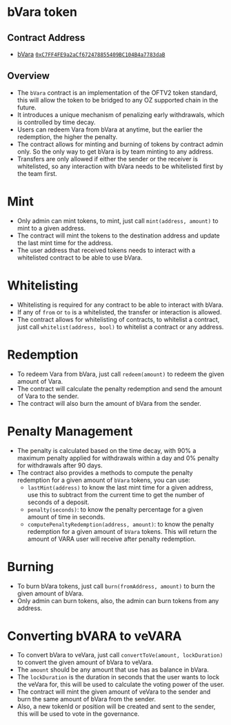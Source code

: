 # bVara token

## Contract Address

- [bVara](contracts/bVara.sol) [`0xC7FF4FE9a2aCf672478855409BC104B4a7783daB`](https://kavascan.com/address/0xC7FF4FE9a2aCf672478855409BC104B4a7783daB/contracts#address-tabs)

## Overview

- The `bVara` contract is an implementation of the OFTV2 token standard, this will allow the token to be bridged to any OZ supported chain in the future.
- It introduces a unique mechanism of penalizing early withdrawals, which is controlled by time decay.
- Users can redeem Vara from bVara at anytime, but the earlier the redemption, the higher the penalty. 
- The contract allows for minting and burning of tokens by contract admin only. So the only way to get bVara is by team minting to any address.
- Transfers are only allowed if either the sender or the receiver is whitelisted, so any interaction with bVara needs to be whitelisted first by the team first.

# Mint

- Only admin can mint tokens, to mint, just call `mint(address, amount)` to mint to a given address.
- The contract will mint the tokens to the destination address and update the last mint time for the address.
- The user address that received tokens needs to interact with a whitelisted contract to be able to use bVara. 

# Whitelisting

- Whitelisting is required for any contract to be able to interact with bVara.
- If any of `from` or `to` is a whitelisted, the transfer or interaction is allowed.
- The contract allows for whitelisting of contracts, to whitelist a contract, just call `whitelist(address, bool)` to whitelist a contract or any address.

# Redemption

- To redeem Vara from bVara, just call `redeem(amount)` to redeem the given amount of Vara.
- The contract will calculate the penalty redemption and send the amount of Vara to the sender.
- The contract will also burn the amount of bVara from the sender.

# Penalty Management

- The penalty is calculated based on the time decay, with 90% a maximum penalty applied for withdrawals within a day and 0% penalty for withdrawals after 90 days.
- The contract also provides a methods to compute the penalty redemption for a given amount of `bVara` tokens, you can use:
  - `lastMint(address)` to know the last mint time for a given address, use this to subtract from the current time to get the number of seconds of a deposit. 
  - `penalty(seconds)`: to know the penalty percentage for a given amount of time in seconds.
  - `computePenaltyRedemption(address, amount)`: to know the penalty redemption for a given amount of `bVara` tokens. This will return the amount of VARA user will receive after penalty redemption.

# Burning

- To burn bVara tokens, just call `burn(fromAddress, amount)` to burn the given amount of bVara.
- Only admin can burn tokens, also, the admin can burn tokens from any address.

# Converting bVARA to veVARA

- To convert bVara to veVara, just call `convertToVe(amount, lockDuration)` to convert the given amount of bVara to veVara.
- The `amount` should be any amount that use has as balance in bVara.
- The `lockDuration` is the duration in seconds that the user wants to lock the veVara for, this will be used to calculate the voting power of the user.
- The contract will mint the given amount of veVara to the sender and burn the same amount of bVara from the sender.
- Also, a new tokenId or position will be created and sent to the sender, this will be used to vote in the governance.